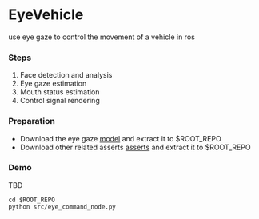# EyeVehicle
use eye gaze to control the movement of a vehicle in ros

### Steps
1. Face detection and analysis
2. Eye gaze estimation
3. Mouth status estimation
4. Control signal rendering


### Preparation
- Download the eye gaze [model](https://www.dropbox.com/sh/h23x33stlrhqvqq/AADn4iK7NMIc8bVnOkBpBBMSa?dl=0) and extract it to $ROOT_REPO
- Download other related asserts [asserts](https://www.dropbox.com/sh/pah5vjpvlohslzo/AABFl5nAcgtbosXDb9ZeqplWa?dl=0) and extract it to $ROOT_REPO


### Demo
TBD
```
cd $ROOT_REPO
python src/eye_command_node.py
```

